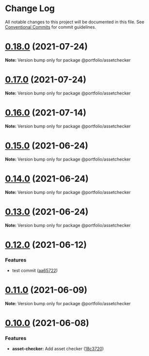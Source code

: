 # Change Log

All notable changes to this project will be documented in this file.
See [Conventional Commits](https://conventionalcommits.org) for commit guidelines.

# [0.18.0](https://github.com/ticklepoke/Portfolio/compare/v0.17.0...v0.18.0) (2021-07-24)

**Note:** Version bump only for package @portfolio/assetchecker





# [0.17.0](https://github.com/ticklepoke/Portfolio/compare/v0.16.1...v0.17.0) (2021-07-24)

**Note:** Version bump only for package @portfolio/assetchecker





# [0.16.0](https://github.com/ticklepoke/Portfolio/compare/v0.15.0...v0.16.0) (2021-07-14)

**Note:** Version bump only for package @portfolio/assetchecker





# [0.15.0](https://github.com/ticklepoke/Portfolio/compare/v0.14.0...v0.15.0) (2021-06-24)

**Note:** Version bump only for package @portfolio/assetchecker





# [0.14.0](https://github.com/ticklepoke/Portfolio/compare/v0.13.0...v0.14.0) (2021-06-24)

**Note:** Version bump only for package @portfolio/assetchecker





# [0.13.0](https://github.com/ticklepoke/Portfolio/compare/v0.12.0...v0.13.0) (2021-06-24)

**Note:** Version bump only for package @portfolio/assetchecker





# [0.12.0](https://github.com/ticklepoke/Portfolio/compare/v0.11.0...v0.12.0) (2021-06-12)


### Features

* test commit ([aa65722](https://github.com/ticklepoke/Portfolio/commit/aa6572277a610e94f60320948241f0a85e7ddb77))





# [0.11.0](https://github.com/ticklepoke/Portfolio/compare/v0.10.0...v0.11.0) (2021-06-09)

**Note:** Version bump only for package @portfolio/assetchecker





# [0.10.0](https://github.com/ticklepoke/Portfolio/compare/v0.9.1...v0.10.0) (2021-06-08)


### Features

* **asset-checker:** Add asset checker ([18c3720](https://github.com/ticklepoke/Portfolio/commit/18c3720c469785c70994f7850281a313a6d564ab))
